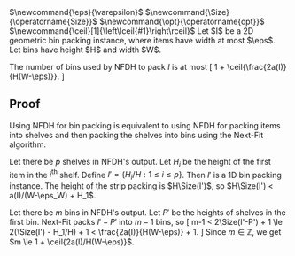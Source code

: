<span class="invisible">
$\newcommand{\eps}{\varepsilon}$
$\newcommand{\Size}{\operatorname{Size}}$
$\newcommand{\opt}{\operatorname{opt}}$
$\newcommand{\ceil}[1]{\left\lceil{#1}\right\rceil}$
</span>
Let $I$ be a 2D geometric bin packing instance,
where items have width at most $\eps$.
Let bins have height $H$ and width $W$.

The number of bins used by NFDH to pack $I$ is at most
\[ 1 + \ceil{\frac{2a(I)}{H(W-\eps)}}. \]

## Proof

Using NFDH for bin packing is equivalent to using NFDH
for packing items into shelves and then packing the shelves
into bins using the Next-Fit algorithm.

Let there be $p$ shelves in NFDH's output.
Let $H_i$ be the height of the first item in the $i^{\textrm{th}}$ shelf.
Define $I' = \{H_i/H: 1 \le i \le p\}$. Then $I'$ is a 1D bin packing instance.
The height of the strip packing is $H\Size(I')$,
so $H\Size(I') < a(I)/(W-\eps_W) + H_1$.

Let there be $m$ bins in NFDH's output.
Let $P'$ be the heights of shelves in the first bin.
Next-Fit packs $I'-P'$ into $m-1$ bins, so
\[ m-1 < 2\Size(I'-P') + 1 \le 2(\Size(I') - H_1/H) + 1
< \frac{2a(I)}{H(W-\eps)} + 1. \]
Since $m \in \mathbb{Z}$, we get $m \le 1 + \ceil{2a(I)/H(W-\eps)}$.

